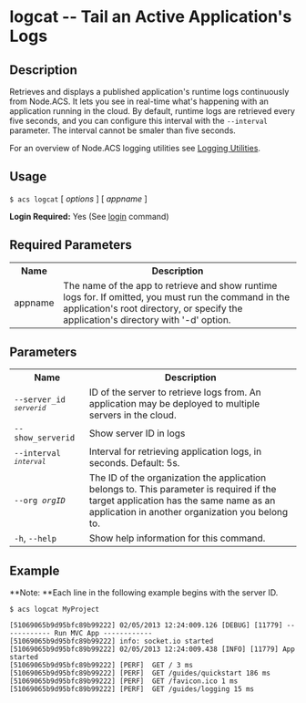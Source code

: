 
# logcat -- Tail an Active Application's Logs

## Description

Retrieves and displays a published application's runtime logs continuously from
Node.ACS. It lets you see in real-time what's happening with an application running in the cloud.
By default, runtime logs are retrieved every five seconds, and you can configure this interval with the
`--interval` parameter. The interval cannot be smaler than five seconds.

For an overview of Node.ACS logging utilities see [Logging Utilities](#!/guide/node_logging-section-logging-utilities).

## Usage

`$ acs logcat` [ _options_ ] [ _appname_ ]

**Login Required:** Yes (See [login](#!/guide/node_cli_login) command)

## Required Parameters

<table class="doc-table">
    <tbody>
        <tr>
            <th>Name</th>
            <th>Description</th>
        </tr>
        <tr>
            <td>appname</td>
            <td>The name of the app to retrieve and show runtime logs for. If omitted, you must run the command in the application's root directory,
                 or specify the application's directory with '-d' option.</td>
        </tr>
    </tbody>
</table>

## Parameters

<table class="doc-table">
    <tbody>
        <tr>
            <th>Name</th>
            <th>Description</th>
        </tr>
        <tr>
            <td nowrap><code>--server_id<code> <em>serverid</em></td>
            <td>ID of the server to retrieve logs from. An application may be deployed to multiple servers in the cloud.</td>
        </tr>
        <tr>
            <td nowrap><code>--show_serverid<code></td>
            <td>Show server ID in logs</td>
        </tr>
        <tr>
            <td><code>--interval<code> <em>interval</em></td>
            <td>Interval for retrieving application logs, in seconds.  Default: 5s.</td>
        </tr>
        <tr>
            <td><code>--org <em>orgID</em></code></td>
            <td>The ID of the organization the application belongs to.  This parameter is required
            if the target application has the same name as an application in another organization 
            you belong to.
             </td>
        </tr>
        <tr>
            <td><code>-h</code>, <code>--help</code></td>
            <td>Show help information for this command.</td>
        </tr>
    </tbody>
</table>

## Example

**Note: **Each line in the following example begins with the server ID.
    
    $ acs logcat MyProject
    
    [51069065b9d95bfc89b99222] 02/05/2013 12:24:009.126 [DEBUG] [11779] ------------ Run MVC App ------------
    [51069065b9d95bfc89b99222] info: socket.io started
    [51069065b9d95bfc89b99222] 02/05/2013 12:24:009.438 [INFO] [11779] App started
    [51069065b9d95bfc89b99222] [PERF]  GET / 3 ms
    [51069065b9d95bfc89b99222] [PERF]  GET /guides/quickstart 186 ms
    [51069065b9d95bfc89b99222] [PERF]  GET /favicon.ico 1 ms
    [51069065b9d95bfc89b99222] [PERF]  GET /guides/logging 15 ms
    
    

